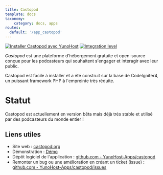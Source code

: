 ```yaml
---
title: Castopod
template: docs
taxonomy:
    category: docs, apps
routes:
  default: '/app_castopod'
---
```


[![Installer Castopod avec YunoHost](https://install-app.yunohost.org/install-with-yunohost.svg)](https://install-app.yunohost.org/?app=castopod) [![Integration level](https://dash.yunohost.org/integration/castopod.svg)](https://dash.yunohost.org/appci/app/castopod)

*Castopod* est une plateforme d'hébergement gratuite et open-source conçue pour les podcasteurs qui souhaitent s'engager et interagir avec leur public.

Castopod est facile à installer et a été construit sur la base de CodeIgniter4, un puissant framework PHP à l'empreinte très réduite.

# Statut

Castopod est actuellement en version bêta mais déjà très stable et utilisé par des podcasteurs du monde entier !

## Liens utiles

+ Site web : [castopod.org](https://castopod.org/)
+ Démonstration : [Démo](https://podcast.podlibre.org/@podlibre_fr)
+ Dépôt logiciel de l'application : [github.com - YunoHost-Apps/castopod](https://github.com/YunoHost-Apps/castopod_ynh)
+ Remonter un bug ou une amélioration en créant un ticket (issue) : [github.com - YunoHost-Apps/castopod/issues](https://github.com/YunoHost-Apps/castopod_ynh/issues)
